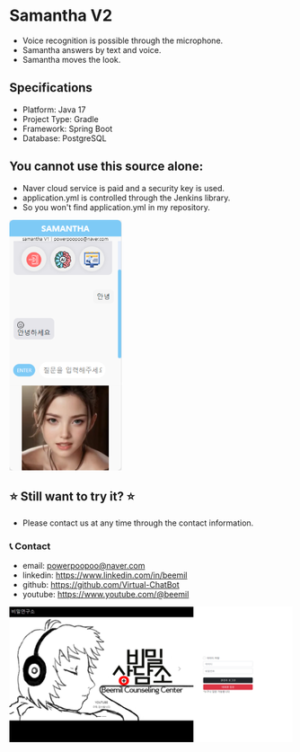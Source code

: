 # Samantha V2

* Voice recognition is possible through the microphone.
* Samantha answers by text and voice.
* Samantha moves the look.

## Specifications
* Platform: Java 17
* Project Type: Gradle
* Framework: Spring Boot
* Database: PostgreSQL

## You cannot use this source alone:
* Naver cloud service is paid and a security key is used.
* application.yml is controlled through the Jenkins library.
* So you won't find application.yml in my repository.

<img src="./app.png" alt="Streaming App" width="200"/>

## ⭐ Still want to try it? ⭐
* Please contact us at any time through the contact information.

### 📞 Contact

* email: powerpoopoo@naver.com
* linkedin: https://www.linkedin.com/in/beemil
* github: https://github.com/Virtual-ChatBot
* youtube: https://www.youtube.com/@beemil

![app](./agents_app.png)
